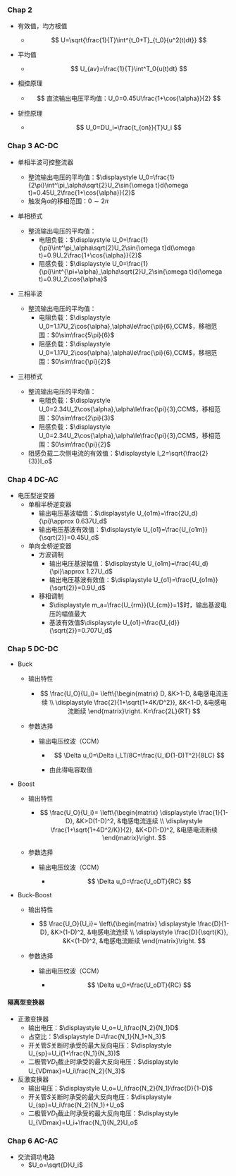 ### Chap 2

- 有效值，均方根值

  - $$
    U=\sqrt{\frac{1}{T}\int^{t_0+T}_{t_0}{u^2(t)dt}}
    $$

- 平均值

  - $$
    U_{av}=\frac{1}{T}\int^T_0{u(t)dt}
    $$

- 相控原理

  - $$
    直流输出电压平均值：U_0=0.45U\frac{1+\cos{\alpha}}{2}
    $$

- 斩控原理

  - $$
    U_0=DU_i=\frac{t_{on}}{T}U_i
    $$

### Chap 3 AC-DC

- 单相半波可控整流器
  - 整流输出电压的平均值：$\displaystyle U_0=\frac{1}{2\pi}\int^\pi_\alpha\sqrt{2}U_2\sin{\omega t}d(\omega t)=0.45U_2\frac{1+\cos{\alpha}}{2}$
  - 触发角$\alpha$的移相范围：$0\sim2\pi$
- 单相桥式
  - 整流输出电压的平均值：
    - 电阻负载：$\displaystyle U_0=\frac{1}{\pi}\int^\pi_\alpha\sqrt{2}U_2\sin{\omega t}d(\omega t)=0.9U_2\frac{1+\cos{\alpha}}{2}$
    - 阻感负载：$\displaystyle U_0=\frac{1}{\pi}\int^{\pi+\alpha}_\alpha\sqrt{2}U_2\sin{\omega t}d(\omega t)=0.9U_2\cos{\alpha}$

- 三相半波
  - 整流输出电压的平均值：
    - 电阻负载：$\displaystyle U_0=1.17U_2\cos{\alpha},\alpha\le\frac{\pi}{6},CCM$，移相范围：$0\sim\frac{5\pi}{6}$
    - 阻感负载：$\displaystyle U_0=1.17U_2\cos{\alpha},\alpha\le\frac{\pi}{6},CCM$，移相范围：$0\sim\frac{\pi}{2}$

- 三相桥式
  - 整流输出电压的平均值：
    - 电阻负载：$\displaystyle U_0=2.34U_2\cos{\alpha},\alpha\le\frac{\pi}{3},CCM$，移相范围：$0\sim\frac{2\pi}{3}$
    - 阻感负载：$\displaystyle U_0=2.34U_2\cos{\alpha},\alpha\le\frac{\pi}{3},CCM$，移相范围：$0\sim\frac{\pi}{2}$
  - 阻感负载二次侧电流的有效值：$\displaystyle I_2=\sqrt{\frac{2}{3}}I_o$


### Chap 4 DC-AC

- 电压型逆变器
  - 单相半桥逆变器
    - 输出电压基波幅值：$\displaystyle U_{o1m}=\frac{2U_d}{\pi}\approx 0.637U_d$
    - 输出电压基波有效值：$\displaystyle U_{o1}=\frac{U_{o1m}}{\sqrt{2}}=0.45U_d$
  - 单向全桥逆变器
    - 方波调制
      - 输出电压基波幅值：$\displaystyle U_{o1m}=\frac{4U_d}{\pi}\approx 1.27U_d$
      - 输出电压基波有效值：$\displaystyle U_{o1}=\frac{U_{o1m}}{\sqrt{2}}=0.9U_d$
    - 移相调制
      - $\displaystyle m_a=\frac{U_{rm}}{U_{cm}}=1$时，输出基波电压的幅值最大
      - 基波有效值$\displaystyle U_{o1}=\frac{U_{d}}{\sqrt{2}}=0.707U_d$

### Chap 5 DC-DC

- Buck

  - 输出特性

      - $$
        \frac{U_O}{U_i}=
        \left\{\begin{matrix}
        D,  &K>1-D,  &电感电流连续 \\
        \displaystyle \frac{2}{1+\sqrt{1+4K/D^2}},  &K<1-D,  &电感电流断续
        \end{matrix}\right.
        K=\frac{2L}{RT}
        $$

  - 参数选择

      - 输出电压纹波（CCM）

          - $$
              \Delta u_0=\Delta i_LT/8C=\frac{U_iD(1-D)T^2}{8LC}
              $$

          - 由此得电容取值

- Boost

  - 输出特性

    - $$
      \frac{U_O}{U_i}=
      \left\{\begin{matrix}
      \displaystyle \frac{1}{1-D},  &K>D(1-D)^2,  &电感电流连续 \\
      \displaystyle \frac{1+\sqrt{1+4D^2/K}}{2},  &K<D(1-D)^2,  &电感电流断续
      \end{matrix}\right.
      $$

  - 参数选择

    - 输出电压纹波（CCM）

      - $$
        \Delta u_0=\frac{U_oDT}{RC}
        $$

- Buck-Boost

  - 输出特性

    - $$
      \frac{U_O}{U_i}=
      \left\{\begin{matrix}
      \displaystyle \frac{D}{1-D},  &K>(1-D)^2,  &电感电流连续 \\
      \displaystyle \frac{D}{\sqrt{K}},  &K<(1-D)^2,  &电感电流断续
      \end{matrix}\right.
      $$

  - 参数选择

    - 输出电压纹波（CCM）

      - $$
        \Delta u_0=\frac{U_oDT}{RC}
        $$

#### 隔离型变换器

- 正激变换器
  - 输出电压：$\displaystyle U_o=U_i\frac{N_2}{N_1}D$
  - 占空比：$\displaystyle D=\frac{N_1}{N_1+N_3}$
  - 开关管$S$关断时承受的最大反向电压：$\displaystyle U_{sp}=U_i(1+\frac{N_1}{N_3})$
  - 二极管$VD_1$截止时承受的最大反向电压：$\displaystyle U_{VDmax}=U_i\frac{N_2}{N_3}$
- 反激变换器
  - 输出电压：$\displaystyle U_o=U_i\frac{N_2}{N_1}\frac{D}{1-D}$
  - 开关管$S$关断时承受的最大反向电压：$\displaystyle U_{sp}=U_i\frac{N_2}{N_1}+U_o$
  - 二极管$VD_1$截止时承受的最大反向电压：$\displaystyle U_{VDmax}=U_i+\frac{N_1}{N_2}U_o$



### Chap 6 AC-AC

- 交流调功电路
  - $U_o=\sqrt{D}U_i$
